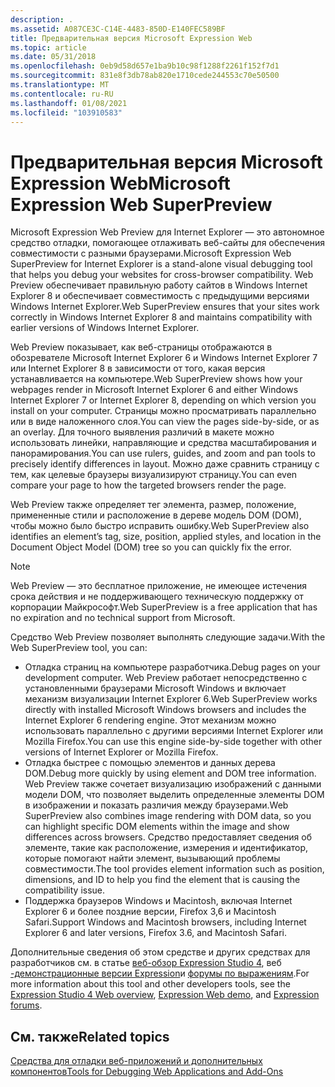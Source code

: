 ```yaml
---
description: .
ms.assetid: A087CE3C-C14E-4483-850D-E140FEC589BF
title: Предварительная версия Microsoft Expression Web
ms.topic: article
ms.date: 05/31/2018
ms.openlocfilehash: 0eb9d58d657e1ba9b10c98f1288f2261f152f7d1
ms.sourcegitcommit: 831e8f3db78ab820e1710cede244553c70e50500
ms.translationtype: MT
ms.contentlocale: ru-RU
ms.lasthandoff: 01/08/2021
ms.locfileid: "103910583"
---
```

# <a name="microsoft-expression-web-superpreview"></a><span data-ttu-id="d2870-103">Предварительная версия Microsoft Expression Web</span><span class="sxs-lookup"><span data-stu-id="d2870-103">Microsoft Expression Web SuperPreview</span></span>

<span data-ttu-id="d2870-104">Microsoft Expression Web Preview для Internet Explorer — это автономное средство отладки, помогающее отлаживать веб-сайты для обеспечения совместимости с разными браузерами.</span><span class="sxs-lookup"><span data-stu-id="d2870-104">Microsoft Expression Web SuperPreview for Internet Explorer is a stand-alone visual debugging tool that helps you debug your websites for cross-browser compatibility.</span></span> <span data-ttu-id="d2870-105">Web Preview обеспечивает правильную работу сайтов в Windows Internet Explorer 8 и обеспечивает совместимость с предыдущими версиями Windows Internet Explorer.</span><span class="sxs-lookup"><span data-stu-id="d2870-105">Web SuperPreview ensures that your sites work correctly in Windows Internet Explorer 8 and maintains compatibility with earlier versions of Windows Internet Explorer.</span></span>

<span data-ttu-id="d2870-106">Web Preview показывает, как веб-страницы отображаются в обозревателе Microsoft Internet Explorer 6 и Windows Internet Explorer 7 или Internet Explorer 8 в зависимости от того, какая версия устанавливается на компьютере.</span><span class="sxs-lookup"><span data-stu-id="d2870-106">Web SuperPreview shows how your webpages render in Microsoft Internet Explorer 6 and either Windows Internet Explorer 7 or Internet Explorer 8, depending on which version you install on your computer.</span></span> <span data-ttu-id="d2870-107">Страницы можно просматривать параллельно или в виде наложенного слоя.</span><span class="sxs-lookup"><span data-stu-id="d2870-107">You can view the pages side-by-side, or as an overlay.</span></span> <span data-ttu-id="d2870-108">Для точного выявления различий в макете можно использовать линейки, направляющие и средства масштабирования и панорамирования.</span><span class="sxs-lookup"><span data-stu-id="d2870-108">You can use rulers, guides, and zoom and pan tools to precisely identify differences in layout.</span></span> <span data-ttu-id="d2870-109">Можно даже сравнить страницу с тем, как целевые браузеры визуализируют страницу.</span><span class="sxs-lookup"><span data-stu-id="d2870-109">You can even compare your page to how the targeted browsers render the page.</span></span>

<span data-ttu-id="d2870-110">Web Preview также определяет тег элемента, размер, положение, примененные стили и расположение в дереве модель DOM (DOM), чтобы можно было быстро исправить ошибку.</span><span class="sxs-lookup"><span data-stu-id="d2870-110">Web SuperPreview also identifies an element’s tag, size, position, applied styles, and location in the Document Object Model (DOM) tree so you can quickly fix the error.</span></span>

> [!Note]  
> <span data-ttu-id="d2870-111">Web Preview — это бесплатное приложение, не имеющее истечения срока действия и не поддерживающего техническую поддержку от корпорации Майкрософт.</span><span class="sxs-lookup"><span data-stu-id="d2870-111">Web SuperPreview is a free application that has no expiration and no technical support from Microsoft.</span></span>

 

<span data-ttu-id="d2870-112">Средство Web Preview позволяет выполнять следующие задачи.</span><span class="sxs-lookup"><span data-stu-id="d2870-112">With the Web SuperPreview tool, you can:</span></span>

-   <span data-ttu-id="d2870-113">Отладка страниц на компьютере разработчика.</span><span class="sxs-lookup"><span data-stu-id="d2870-113">Debug pages on your development computer.</span></span> <span data-ttu-id="d2870-114">Web Preview работает непосредственно с установленными браузерами Microsoft Windows и включает механизм визуализации Internet Explorer 6.</span><span class="sxs-lookup"><span data-stu-id="d2870-114">Web SuperPreview works directly with installed Microsoft Windows browsers and includes the Internet Explorer 6 rendering engine.</span></span> <span data-ttu-id="d2870-115">Этот механизм можно использовать параллельно с другими версиями Internet Explorer или Mozilla Firefox.</span><span class="sxs-lookup"><span data-stu-id="d2870-115">You can use this engine side-by-side together with other versions of Internet Explorer or Mozilla Firefox.</span></span>
-   <span data-ttu-id="d2870-116">Отладка быстрее с помощью элементов и данных дерева DOM.</span><span class="sxs-lookup"><span data-stu-id="d2870-116">Debug more quickly by using element and DOM tree information.</span></span> <span data-ttu-id="d2870-117">Web Preview также сочетает визуализацию изображений с данными модели DOM, что позволяет выделить определенные элементы DOM в изображении и показать различия между браузерами.</span><span class="sxs-lookup"><span data-stu-id="d2870-117">Web SuperPreview also combines image rendering with DOM data, so you can highlight specific DOM elements within the image and show differences across browsers.</span></span> <span data-ttu-id="d2870-118">Средство предоставляет сведения об элементе, такие как расположение, измерения и идентификатор, которые помогают найти элемент, вызывающий проблемы совместимости.</span><span class="sxs-lookup"><span data-stu-id="d2870-118">The tool provides element information such as position, dimensions, and ID to help you find the element that is causing the compatibility issue.</span></span>
-   <span data-ttu-id="d2870-119">Поддержка браузеров Windows и Macintosh, включая Internet Explorer 6 и более поздние версии, Firefox 3,6 и Macintosh Safari.</span><span class="sxs-lookup"><span data-stu-id="d2870-119">Support Windows and Macintosh browsers, including Internet Explorer 6 and later versions, Firefox 3.6, and Macintosh Safari.</span></span>

<span data-ttu-id="d2870-120">Дополнительные сведения об этом средстве и других средствах для разработчиков см. в статье [веб-обзор Expression Studio 4](https://www.microsoft.com/expression/products/StudioWebPro_Overview.aspx), веб [-демонстрационные версии Expression](https://msdn.microsoft.com/expression/ff723803.aspx)и [форумы по выражениям](https://social.msdn.microsoft.com/forums/announce/threads).</span><span class="sxs-lookup"><span data-stu-id="d2870-120">For more information about this tool and other developers tools, see the [Expression Studio 4 Web overview](https://www.microsoft.com/expression/products/StudioWebPro_Overview.aspx), [Expression Web demo](https://msdn.microsoft.com/expression/ff723803.aspx), and [Expression forums](https://social.msdn.microsoft.com/forums/announce/threads).</span></span>

## <a name="related-topics"></a><span data-ttu-id="d2870-121">См. также</span><span class="sxs-lookup"><span data-stu-id="d2870-121">Related topics</span></span>

<dl> <dt>

[<span data-ttu-id="d2870-122">Средства для отладки веб-приложений и дополнительных компонентов</span><span class="sxs-lookup"><span data-stu-id="d2870-122">Tools for Debugging Web Applications and Add-Ons</span></span>](tools-for-debugging-web-applications-and-add-ons.md)
</dt> </dl>

 

 



